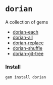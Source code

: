 # `dorian`

A collection of gems

- [dorian-each](https://github.com/dorianmariefr/each)
- [dorian-all](https://github.com/dorianmariefr/all)
- [dorian-replace](https://github.com/dorianmariefr/replace)
- [dorian-shuffle](https://github.com/dorianmariefr/shuffle)
- [dorian-git-tree](https://github.com/dorianmariefr/git-tree)

### Install

```bash
gem install dorian
```
